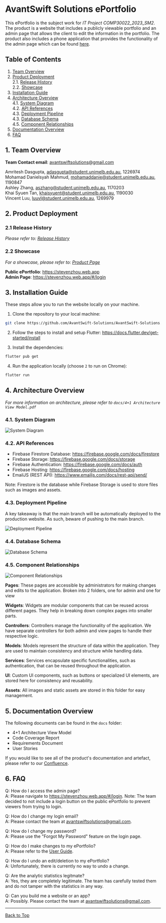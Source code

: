 # AvantSwift Solutions ePortfolio

This ePortfolio is the subject work for *IT Project COMP30022_2023_SM2*. The product is a website that includes a publicly viewable portfolio and an admin page that allows the client to edit the information in the portfolio. The product also includes a phone application that provides the functionality of the admin page which can be found [here](<https://github.com/AvantSwift-Solutions/eportfolio-phone-app>).

## Table of Contents

1. [Team Overview](#1-team-overview)
2. [Product Deployment](#2-product-deployment)\
    2.1. [Release History](#21-release-history) \
    2.2. [Showcase](#22-showcase)
3. [Installation Guide](#3-installation-guide)
4. [Architecture Overview](#4-architecture-overview) \
    4.1. [System Diagram](#41-system-diagram) \
    4.2. [API References](#42-api-references) \
    4.3. [Deployment Pipeline](#43-deployment-pipeline) \
    4.3. [Database Schema](#44-database-schema) \
    4.5. [Component Relationships](#45-component-relationships)
5. [Documentation Overview](#5-documentation-overview)
6. [FAQ](#6-faq)

## 1. Team Overview

**Team Contact email**: <avantswiftsolutions@gmail.com>

Amritesh Dasgupta, <adasgupta@student.unimelb.edu.au>, 1226974 \
Mohamad Danielsyah Mahmud, <mohamaddanie@student.unimelb.edu.au>, 1190847 \
Ashley Zhang, <aszhang@student.unimelb.edu.au>, 1170203 \
Khai Syuen Tan, <khaisyuent@student.unimelb.edu.au>, 1190030 \
Vincent Luu, <luuvl@student.unimelb.edu.au>, 1269979

## 2. Product Deployment

### 2.1 Release History

*Please refer to: [Release History](<https://avantswiftsolutions.atlassian.net/wiki/spaces/SD/pages/13795340/Release+History>)*

### 2.2 Showcase

*For a showcase, please refer to: [Product Page](<https://avantswiftsolutions.atlassian.net/wiki/spaces/SD/pages/7733320/Product+Page>)*

**Public ePortfolio**: <https://stevenzhou.web.app>\
**Admin Page**: <https://stevenzhou.web.app/#/login>

## 3. Installation Guide

These steps allow you to run the website locally on your machine.

1. Clone the repository to your local machine:

```bash
git clone https://github.com/AvantSwift-Solutions/AvantSwift-Solutions.git
```

2. Follow the steps to install and setup Flutter: <https://docs.flutter.dev/get-started/install>

3. Install the dependencies:

```bash
flutter pub get
```

4. Run the application locally (choose `2` to run on Chrome):

```bash
flutter run
```

## 4. Architecture Overview

*For more information on architecture, please refer to `docs/4+1 Architecture View Model.pdf`*

### 4.1. System Diagram

![System Diagram](https://github.com/AvantSwift-Solutions/eportfolio-website/assets/118659767/f8c04efe-3abd-431c-89e4-dc32d0be6c28)

### 4.2. API References

- Firebase Firestore Database: <https://firebase.google.com/docs/firestore>
- Firebase Storage: <https://firebase.google.com/docs/storage>
- Firebase Authentication: <https://firebase.google.com/docs/auth>
- Firebase Hosting: <https://firebase.google.com/docs/hosting>
- EmailJS (REST API): <https://www.emailjs.com/docs/rest-api/send/>

Note: Firestore is the database while Firebase Storage is used to store files such as images and assets.

### 4.3. Deployment Pipeline

A key takeaway is that the main branch will be automatically deployed to the production website. As such, beware of pushing to the main branch.

![Deployment Pipeline](https://github.com/AvantSwift-Solutions/eportfolio-website/assets/118659767/96e47723-8d8e-491b-b00c-83eee15e7b2c)


### 4.4. Database Schema

![Database Schema](https://github.com/AvantSwift-Solutions/eportfolio-website/assets/118659767/e97369e8-3477-4330-9174-7d290e2daf9b)


### 4.5. Component Relationships

![Component Relationships](https://github.com/AvantSwift-Solutions/eportfolio-website/assets/118659767/db887e2d-851f-4446-ab82-e9eb7bde764c)

**Pages**: These pages are accessible by administrators for making changes and edits to the application. Broken into 2 folders, one for admin and one for view

**Widgets**: Widgets are modular components that can be reused across different pages. They help in breaking down complex pages into smaller parts.

**Controllers**: Controllers manage the functionality of the application. We have separate controllers for both admin and view pages to handle their respective logic.

**Models**: Models represent the structure of data within the application. They are used to maintain consistency and structure while handling data.

**Services**: Services encapsulate specific functionalities, such as authentication, that can be reused throughout the application.

**UI**: Custom UI components, such as buttons or specialized UI elements, are stored here for consistency and reusability.

**Assets**: All images and static assets are stored in this folder for easy management.

## 5. Documentation Overview

The following documents can be found in the `docs` folder:

- 4+1 Architecture View Model
- Code Coverage Report
- Requirements Document
- User Stories

If you would like to see all of the product's documentation and artefact, please refer to our [Confluence](<https://avantswiftsolutions.atlassian.net/wiki/spaces/SD/overview>).

## 6. FAQ

Q: How do I access the admin page? \
A: Please navigate to <https://stevenzhou.web.app/#/login>.
Note: The team decided to not include a login button on the public ePortfolio to prevent viewers from trying to login.

Q: How do I change my login email? \
A: Please contact the team at <avantswiftsolutions@gmail.com>.

Q: How do I change my password? \
A: Please use the "Forgot My Password" feature on the login page.

Q: How do I make changes  to my ePortfolio? \
A: Please refer to the [User Guide](<https://avantswiftsolutions.atlassian.net/wiki/spaces/SD/pages/13795368/Admin+View+Showcase>).

Q: How do I undo an edit/deletion to my ePortfolio? \
A: Unfortunately, there is currently no way to undo a change.

Q: Are the analytic statistics legitmate? \
A: Yes, they are completely legitimate. The team has carefully tested them and do not tamper with the statistics in any way.

Q: Can you build me a website or an app? \
A: Possibly. Please contact the team at <avantswiftsolutions@gmail.com>.

---

[Back to Top](#avantswift-solutions-eportfolio)
